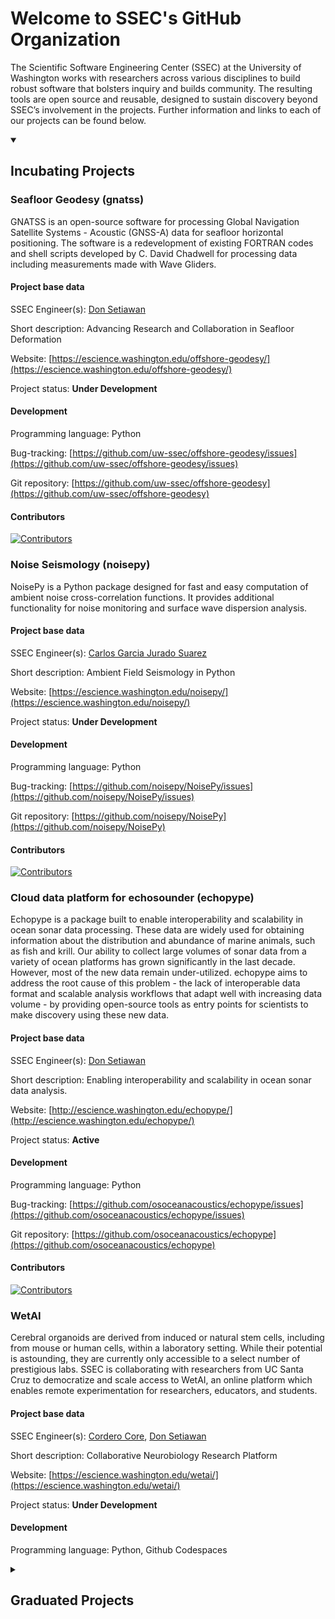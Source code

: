# Welcome to SSEC's GitHub Organization

The Scientific Software Engineering Center (SSEC) at the University of Washington works with researchers across various disciplines to build robust software that bolsters inquiry and builds community. The resulting tools are open source and reusable, designed to sustain discovery beyond SSEC’s involvement in the projects. Further information and links to each of our projects can be found below.

<details open>
<summary><h2>Incubating Projects</h2></summary>

### Seafloor Geodesy (gnatss)

GNATSS is an open-source software for processing Global Navigation Satellite Systems - Acoustic (GNSS-A) data for seafloor horizontal positioning.
The software is a redevelopment of existing FORTRAN codes and shell scripts developed by C. David Chadwell for processing data including measurements made with Wave Gliders.

#### Project base data

SSEC Engineer(s): [Don Setiawan](https://github.com/lsetiawan)

Short description: Advancing Research and Collaboration in Seafloor Deformation

Website: [https://escience.washington.edu/offshore-geodesy/](https://escience.washington.edu/offshore-geodesy/)

Project status: **Under Development**

#### Development

Programming language: Python

Bug-tracking: [https://github.com/uw-ssec/offshore-geodesy/issues](https://github.com/uw-ssec/offshore-geodesy/issues)

Git repository: [https://github.com/uw-ssec/offshore-geodesy](https://github.com/uw-ssec/offshore-geodesy)

#### Contributors

[![Contributors](https://contrib.rocks/image?repo=uw-ssec/offshore-geodesy)](https://github.com/uw-ssec/offshore-geodesy/graphs/contributors)

<!----------------------------->

### Noise Seismology (noisepy)

NoisePy is a Python package designed for fast and easy computation of ambient noise cross-correlation functions. It provides additional functionality for noise monitoring and surface wave dispersion analysis.

#### Project base data

SSEC Engineer(s): [Carlos Garcia Jurado Suarez](https://github.com/carlosgjs)

Short description: Ambient Field Seismology in Python

Website: [https://escience.washington.edu/noisepy/](https://escience.washington.edu/noisepy/)

Project status: **Under Development**

#### Development

Programming language: Python

Bug-tracking: [https://github.com/noisepy/NoisePy/issues](https://github.com/noisepy/NoisePy/issues)

Git repository: [https://github.com/noisepy/NoisePy](https://github.com/noisepy/NoisePy)

#### Contributors

[![Contributors](https://contrib.rocks/image?repo=noisepy/NoisePy)](https://github.com/noisepy/NoisePy/graphs/contributors)

<!----------------------------->

### Cloud data platform for echosounder (echopype)

Echopype is a package built to enable interoperability and scalability in ocean sonar data processing. These data are widely used for obtaining information about the distribution and abundance of marine animals, such as fish and krill. Our ability to collect large volumes of sonar data from a variety of ocean platforms has grown significantly in the last decade. However, most of the new data remain under-utilized. echopype aims to address the root cause of this problem - the lack of interoperable data format and scalable analysis workflows that adapt well with increasing data volume - by providing open-source tools as entry points for scientists to make discovery using these new data.

#### Project base data

SSEC Engineer(s): [Don Setiawan](https://github.com/lsetiawan)

Short description: Enabling interoperability and scalability in ocean sonar data analysis.

Website: [http://escience.washington.edu/echopype/](http://escience.washington.edu/echopype/)

Project status: **Active**

#### Development

Programming language: Python

Bug-tracking: [https://github.com/osoceanacoustics/echopype/issues](https://github.com/osoceanacoustics/echopype/issues)

Git repository: [https://github.com/osoceanacoustics/echopype](https://github.com/osoceanacoustics/echopype)

#### Contributors

[![Contributors](https://contrib.rocks/image?repo=osoceanacoustics/echopype)](https://github.com/osoceanacoustics/echopype/graphs/contributors)

<!----------------------------->

### WetAI

Cerebral organoids are derived from induced or natural stem cells, including from mouse or human cells, within a laboratory setting. While their potential is astounding, they are currently only accessible to a select number of prestigious labs. SSEC is collaborating with researchers from UC Santa Cruz to democratize and scale access to WetAI, an online platform which enables remote experimentation for researchers, educators, and students.

#### Project base data

SSEC Engineer(s): [Cordero Core](https://github.com/uwcdc), [Don Setiawan](https://github.com/lsetiawan)

Short description: Collaborative Neurobiology Research Platform

Website: [https://escience.washington.edu/wetai/](https://escience.washington.edu/wetai/)

Project status: **Under Development**

#### Development

Programming language: Python, Github Codespaces
</details>

<!----------------------------->

<details>
<summary><h2>Graduated Projects</h2></summary>


### Neglected Diagnostics (neglected-diagnostics)

Genetic testing is routinely relied upon to detect illegal trafficking of wildlife, the introduction of invasive species and pathogens, and monitor disease spread or outbreaks that can devastate the health of our ecosystems and communities. But few commercial diagnostic developers, who focus on only a small number of human diseases, feel an incentive to address the huge need for new tests. This leads to a limited number of commercially available tests that are heavily restricted to centralized laboratories, resulting in the global challenge of neglected diagnostics.

SSEC is working with Conservation X Labs to build an easy-to-use platform that enables researchers to rapidly create genetic tests for every pest, pathogen, or species in the field. This new platform and corresponding tools will enable the community to better monitor and protect vulnerable ecosystems.

#### Project base data

SSEC Engineer(s): [Aniket Fadia](https://github.com/aniketfadia96)

Short description: Democratizing Genetic Testing

Website: [https://escience.washington.edu/ssec-2023-neglected-diagnostics/](https://escience.washington.edu/ssec-2023-neglected-diagnostics/)

Project status: **Under Development**

#### Development

Programming language: Python

Bug-tracking: [https://github.com/uw-ssec/neglected-diagnostics/issues](https://github.com/uw-ssec/neglected-diagnostics/issues)

Git repository: [https://github.com/uw-ssec/neglected-diagnostics](https://github.com/uw-ssec/neglected-diagnostics)

#### Contributors

[![Contributors](https://contrib.rocks/image?repo=uw-ssec/neglected-diagnostics)](https://github.com/uw-ssec/neglected-diagnostics/graphs/contributors)

<!----------------------------->

</details>


